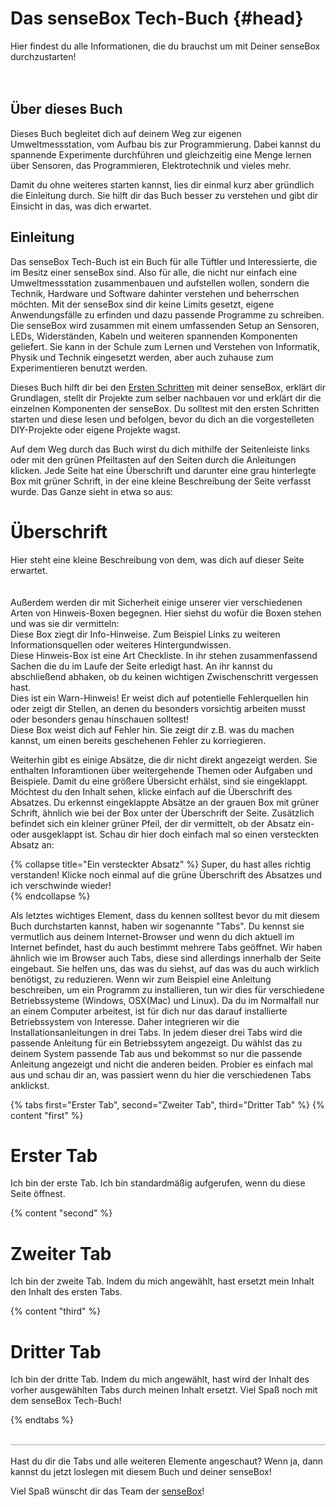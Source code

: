 # Das senseBox Tech-Buch {#head}
<div class="description">
Hier findest du alle Informationen, die du brauchst um mit Deiner
senseBox durchzustarten!
</div>
<div class="line">
    <br>
    <br>
</div>

## Über dieses Buch
Dieses Buch begleitet dich auf deinem Weg zur eigenen Umweltmessstation, vom Aufbau bis zur Programmierung. Dabei kannst du spannende Experimente durchführen und gleichzeitig eine Menge lernen über Sensoren, das Programmieren, Elektrotechnik und vieles mehr. 

Damit du ohne weiteres starten kannst, lies dir einmal kurz aber gründlich die Einleitung durch. Sie hilft dir das Buch besser zu verstehen und gibt dir Einsicht in das, was dich erwartet.

## Einleitung
Das senseBox Tech-Buch ist ein Buch für alle Tüftler und Interessierte, die im Besitz einer senseBox sind. Also für alle, die nicht nur einfach eine Umweltmessstation zusammenbauen und aufstellen wollen, sondern die Technik, Hardware und Software dahinter verstehen und beherrschen möchten. Mit der senseBox sind dir keine Limits gesetzt, eigene Anwendungsfälle zu erfinden und dazu passende Programme zu schreiben. Die senseBox wird zusammen mit einem umfassenden Setup an Sensoren, LEDs, Widerständen, Kabeln und weiteren spannenden Komponenten geliefert. Sie kann in der Schule zum Lernen und Verstehen von Informatik, Physik und Technik eingesetzt werden, aber auch zuhause zum Experimentieren benutzt werden.

Dieses Buch hilft dir bei den [Ersten Schritten](erste-schritte/software-installation.md) mit deiner senseBox, erklärt dir Grundlagen, stellt dir Projekte zum selber nachbauen vor und erklärt dir die einzelnen Komponenten der senseBox. Du solltest mit den ersten Schritten starten und diese lesen und befolgen, bevor du dich an die vorgestelleten DIY-Projekte oder eigene Projekte wagst. 

Auf dem Weg durch das Buch wirst du dich mithilfe der Seitenleiste links oder mit den grünen Pfeiltasten auf den Seiten durch die Anleitungen klicken.
Jede Seite hat eine Überschrift und darunter eine grau hinterlegte Box mit grüner Schrift, in der eine kleine Beschreibung der Seite verfasst wurde. Das Ganze sieht in etwa so aus:

# Überschrift
<div class="description">
Hier steht eine kleine Beschreibung von dem, was dich auf dieser Seite erwartet.
</div>

<div class="line">
    <br>
</div>
<br>
Außerdem werden dir mit Sicherheit einige unserer vier verschiedenen Arten von Hinweis-Boxen begegnen. Hier siehst du wofür die Boxen stehen und was sie dir vermitteln:

<div class="box_info">
    <i class="fa fa-info fa-fw" aria-hidden="true" style="color: #42acf3;"></i>
    Diese Box ziegt dir Info-Hinweise. Zum Beispiel Links zu weiteren Informationsquellen oder weiteres Hintergundwissen.</div>

<div class="box_success">
    <i class="fa fa-check fa-fw" aria-hidden="true" style="color: #50af51;"></i>
   Diese Hinweis-Box ist eine Art Checkliste. In ihr stehen zusammenfassend Sachen die du im Laufe der Seite erledigt hast. An ihr kannst du abschließend abhaken, ob du keinen wichtigen Zwischenschritt vergessen hast. 
</div>

<div class="box_warning">
    <i class="fa fa-exclamation-circle fa-fw" aria-hidden="true" style="color: #f0ad4e"></i>
    Dies ist ein Warn-Hinweis! Er weist dich auf potentielle Fehlerquellen hin oder zeigt dir Stellen, an denen du besonders vorsichtig arbeiten musst oder besonders genau hinschauen solltest!
</div>

<div class="box_error">
    <i class="fa fa-exclamation-triangle fa-fw" aria-hidden="true" style="color: #d9534f"></i>
    Diese Box weist dich auf Fehler hin. Sie zeigt dir z.B. was du machen kannst, um einen bereits geschehenen Fehler zu korriegieren. 
</div>

Weiterhin gibt es einige Absätze, die dir nicht direkt angezeigt werden. Sie enthalten Inforamtionen über weitergehende Themen oder Aufgaben und Beispiele. Damit du eine größere Übersicht erhälst, sind sie eingeklappt. Möchtest du den Inhalt sehen, klicke einfach auf die Überschrift des Absatzes. Du erkennst eingeklappte Absätze an der grauen Box mit grüner Schrift, ähnlich wie bei der Box unter der Überschrift der Seite. Zusätzlich befindet sich ein kleiner grüner Pfeil, der dir vermittelt, ob der Absatz ein- oder ausgeklappt ist. Schau dir hier doch einfach mal so einen versteckten Absatz an:

{% collapse title="Ein versteckter Absatz" %}
 Super, du hast alles richtig verstanden! Klicke noch einmal auf die grüne Überschrift des Absatzes und ich verschwinde wieder!   
{% endcollapse %}

Als letztes wichtiges Element, dass du kennen solltest bevor du mit diesem Buch durchstarten kannst, haben wir sogenannte "Tabs". Du kennst sie vermutlich aus deinem Internet-Browser und wenn du dich aktuell im Internet befindet, hast du auch bestimmt mehrere Tabs geöffnet. Wir haben ähnlich wie im Browser auch Tabs, diese sind allerdings innerhalb der Seite eingebaut. Sie helfen uns, das was du siehst, auf das was du auch wirklich benötigst, zu reduzieren. Wenn wir zum Beispiel eine Anleitung beschreiben, um ein Programm zu installieren, tun wir dies für verschiedene Betriebssysteme (Windows, OSX(Mac) und Linux). Da du im Normalfall nur an einem Computer arbeitest, ist für dich nur das darauf installierte Betriebssystem von Interesse. Daher integrieren wir die Installationsanleitungen in drei Tabs. In jedem dieser drei Tabs wird die passende Anleitung für ein Betriebssytem angezeigt. Du wählst das zu deinem System passende Tab aus und bekommst so nur die passende Anleitung angezeigt und nicht die anderen beiden. Probier es einfach mal aus und schau dir an, was passiert wenn du hier die verschiedenen Tabs anklickst.

{% tabs first="Erster Tab", second="Zweiter Tab", third="Dritter Tab" %}
{% content "first" %}
# Erster Tab
Ich bin der erste Tab. Ich bin standardmäßig aufgerufen, wenn du diese Seite öffnest. 

{% content "second" %}
# Zweiter Tab
Ich bin der zweite Tab. Indem du mich angewählt, hast ersetzt mein Inhalt den Inhalt des ersten Tabs.

{% content "third" %}
# Dritter Tab
Ich bin der dritte Tab. Indem du mich angewählt, hast wird der Inhalt des vorher ausgewählten Tabs durch meinen Inhalt ersetzt. Viel Spaß noch mit dem senseBox Tech-Buch!

{% endtabs %}
<div class="line" style="border-bottom: solid 1px #a6a6a6!important;">
    <br>
</div>
<br>
Hast du dir die Tabs und alle weiteren Elemente angeschaut? 
Wenn ja, dann kannst du jetzt loslegen mit diesem Buch und deiner senseBox!

Viel Spaß wünscht dir das Team der [senseBox](https://sensebox.de/)! 
